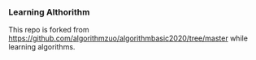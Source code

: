 ### Learning Althorithm

This repo is forked from https://github.com/algorithmzuo/algorithmbasic2020/tree/master while learning algorithms.
